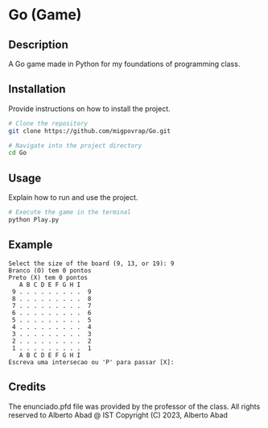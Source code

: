 # Go (Game)

## Description
A Go game made in Python for my foundations of programming class.

## Installation
Provide instructions on how to install the project.

```bash
# Clone the repository
git clone https://github.com/migpovrap/Go.git

# Navigate into the project directory
cd Go
```

## Usage
Explain how to run and use the project.

```bash
# Execute the game in the terminal
python Play.py
```

## Example

```
Select the size of the board (9, 13, or 19): 9
Branco (O) tem 0 pontos
Preto (X) tem 0 pontos
   A B C D E F G H I
 9 . . . . . . . . .  9
 8 . . . . . . . . .  8
 7 . . . . . . . . .  7
 6 . . . . . . . . .  6
 5 . . . . . . . . .  5
 4 . . . . . . . . .  4
 3 . . . . . . . . .  3
 2 . . . . . . . . .  2
 1 . . . . . . . . .  1
   A B C D E F G H I
Escreva uma intersecao ou 'P' para passar [X]:
```

## Credits
The enunciado.pfd file was provided by the professor of the class.
All rights reserved to Alberto Abad @ IST Copyright (C) 2023, Alberto Abad
